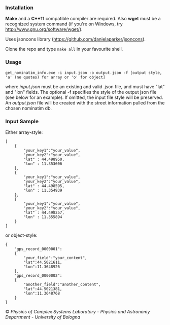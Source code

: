 ### Installation
**Make** and a **C++11** compatible compiler are required. Also **wget** must be a recognized system command (if you're on Windows, try http://www.gnu.org/software/wget/).

Uses jsoncons library (https://github.com/danielaparker/jsoncons).

Clone the repo and type ``make all`` in your favourite shell.

### Usage
```
get_nominatim_info.exe -i input.json -o output.json -f [output style, 'a' (no quotes) for array or 'o' for object]
```
where *input.json* must be an existing and valid .json file, and must have "lat" and "lon" fields.
The optional -f specifies the style of the output json file (see below for an example). If omitted, the input file style will be preserved.
An *output.json* file will be created with the street information pulled from the chosen nominatim db.

### Input Sample

Either array-style:

```
[
    {
        "your_key1":"your_value",
        "your_key2":"your_value",
        "lat" : 44.498950,
        "lon" : 11.353606
    },
    {
        "your_key1":"your_value",
        "your_key2":"your_value",
        "lat" : 44.498595,
        "lon" : 11.354939
    },
    {
        "your_key1":"your_value",
        "your_key2":"your_value",
        "lat" : 44.498257,
        "lon" : 11.355894
    }
]
```

or object-style:

```
{
    "gps_record_0000001":
    {
        "your_field":"your_content",
        "lat":44.5021611,
        "lon":11.3648926
    },
    "gps_record_0000002":
    {
        "another_field":"another_content",
        "lat":44.5021381,
        "lon":11.3648768
    }
}
```


&copy; _Physics of Complex Systems Laboratory - Physics and Astronomy Department - University of Bologna_
